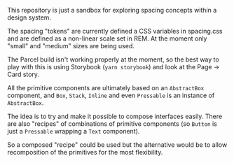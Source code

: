 This repository is just a sandbox for exploring spacing concepts within a design system.

The spacing "tokens" are currently defined a CSS variables in spacing.css and are defined as a non-linear scale set in REM.
At the moment only "small" and "medium" sizes are being used.

The Parcel build isn't working properly at the moment, so the best way to play with this is using Storybook (`yarn storybook`) and look at the Page -> Card story.

All the primitive components are ultimately based on an `AbstractBox` component, and `Box`, `Stack`, `Inline` and even `Pressable` is an instance of `AbstractBox`.

The idea is to try and make it possible to compose interfaces easily. There are also "recipes" of combinations of primitive components (so `Button` is just a `Pressable` wrapping a `Text` component).

So a composed "recipe" could be used but the alternative would be to allow recomposition of the primitives for the most flexibility.
